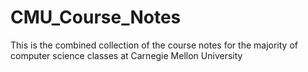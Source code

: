 # CMU_Course_Notes
This is the combined collection of the course notes for the majority of computer science classes at Carnegie Mellon University
